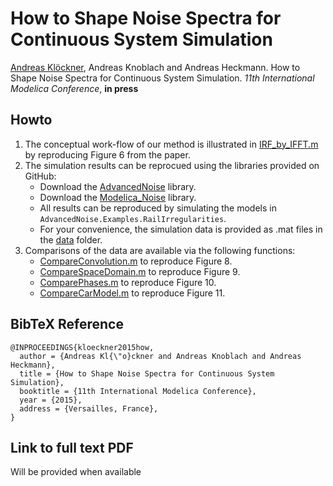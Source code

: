 # How to Shape Noise Spectra for Continuous System Simulation

[Andreas Klöckner](https://github.com/akloeckner),
Andreas Knoblach and 
Andreas Heckmann.
How to Shape Noise Spectra for Continuous System Simulation. 
*11th International Modelica Conference*, **in press**

## Howto
1. The conceptual work-flow of our method is illustrated in [IRF_by_IFFT.m](IRF_by_IFFT.m) by reproducing Figure 6 from the paper.
2. The simulation results can be reprocued using the libraries provided on GitHub:
   * Download the [AdvancedNoise](https://github.com/DLR-SR/AdvancedNoise/releases/tag/v0.9.0) library.
   * Download the [Modelica_Noise](https://github.com/DLR-SR/Noise/releases/tag/v1.0-beta.1) library.
   * All results can be reproduced by simulating the models in `AdvancedNoise.Examples.RailIrregularities`.
   * For your convenience, the simulation data is provided as .mat files in the [data](data) folder.
3. Comparisons of the data are available via the following functions:
   * [CompareConvolution.m](CompareConvolution.m) to reproduce Figure 8.
   * [CompareSpaceDomain.m](CompareSpaceDomain.m) to reproduce Figure 9.
   * [ComparePhases.m](ComparePhases.m) to reproduce Figure 10.
   * [CompareCarModel.m](CompareCarModel.m) to reproduce Figure 11.
  

## BibTeX Reference
```
@INPROCEEDINGS{kloeckner2015how,
  author = {Andreas Kl{\"o}ckner and Andreas Knoblach and Andreas Heckmann},
  title = {How to Shape Noise Spectra for Continuous System Simulation},
  booktitle = {11th International Modelica Conference},
  year = {2015},
  address = {Versailles, France},
}
```

## Link to full text PDF
Will be provided when available

